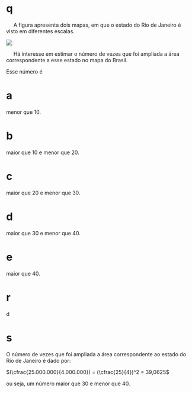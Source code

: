 # q
     A figura apresenta dois mapas, em que o estado do Rio de Janeiro é visto em diferentes escalas.

![](https://firebasestorage.googleapis.com/v0/b/firebase-enemio.appspot.com/o/questoes%2F609%2F43ff2029-9796-ca6b-b154-0e5f3ae8d963.png?alt=media\&token=c6d19d7b-2ce6-47a8-9cbf-ea79a0b77464)

     Há interesse em estimar o número de vezes que foi ampliada a área correspondente a esse estado no mapa do Brasil.

Esse número é

# a
menor que 10.

# b
maior que 10 e menor que 20.

# c
maior que 20 e menor que 30.

# d
maior que 30 e menor que 40.

# e
maior que 40.

# r
d

# s
O número de vezes que foi ampliada a área correspondente ao estado do Rio de Janeiro é dado por:

$(\cfrac{25.000.000}{4.000.000}) = (\cfrac{25}{4})^2 = 39,0625$

ou seja, um número maior que 30 e menor que 40.
